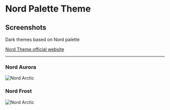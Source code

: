 # Nord Palette Theme
## Screenshots

Dark themes based on Nord palette

[Nord Theme official website](https://www.nordtheme.com)

---

### Nord Aurora
![Nord Arctic](https://i.imgur.com/gZmImY8.png)

### Nord Frost
![Nord Arctic](https://i.imgur.com/JmB8WeD.png)

